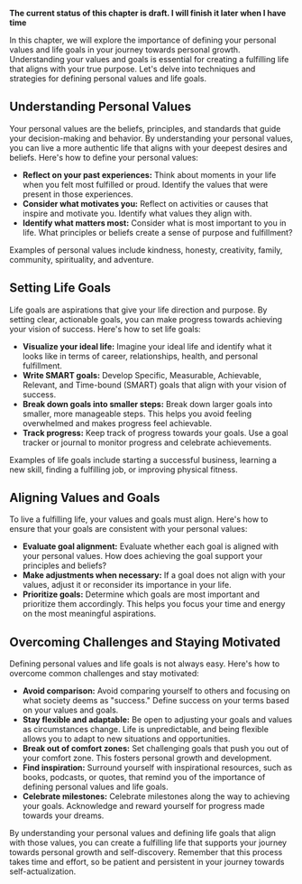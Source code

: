 **The current status of this chapter is draft. I will finish it later when I have time**

In this chapter, we will explore the importance of defining your personal values and life goals in your journey towards personal growth. Understanding your values and goals is essential for creating a fulfilling life that aligns with your true purpose. Let's delve into techniques and strategies for defining personal values and life goals.

Understanding Personal Values
-----------------------------

Your personal values are the beliefs, principles, and standards that guide your decision-making and behavior. By understanding your personal values, you can live a more authentic life that aligns with your deepest desires and beliefs. Here's how to define your personal values:

* **Reflect on your past experiences:** Think about moments in your life when you felt most fulfilled or proud. Identify the values that were present in those experiences.
* **Consider what motivates you:** Reflect on activities or causes that inspire and motivate you. Identify what values they align with.
* **Identify what matters most:** Consider what is most important to you in life. What principles or beliefs create a sense of purpose and fulfillment?

Examples of personal values include kindness, honesty, creativity, family, community, spirituality, and adventure.

Setting Life Goals
------------------

Life goals are aspirations that give your life direction and purpose. By setting clear, actionable goals, you can make progress towards achieving your vision of success. Here's how to set life goals:

* **Visualize your ideal life:** Imagine your ideal life and identify what it looks like in terms of career, relationships, health, and personal fulfillment.
* **Write SMART goals:** Develop Specific, Measurable, Achievable, Relevant, and Time-bound (SMART) goals that align with your vision of success.
* **Break down goals into smaller steps:** Break down larger goals into smaller, more manageable steps. This helps you avoid feeling overwhelmed and makes progress feel achievable.
* **Track progress:** Keep track of progress towards your goals. Use a goal tracker or journal to monitor progress and celebrate achievements.

Examples of life goals include starting a successful business, learning a new skill, finding a fulfilling job, or improving physical fitness.

Aligning Values and Goals
-------------------------

To live a fulfilling life, your values and goals must align. Here's how to ensure that your goals are consistent with your personal values:

* **Evaluate goal alignment:** Evaluate whether each goal is aligned with your personal values. How does achieving the goal support your principles and beliefs?
* **Make adjustments when necessary:** If a goal does not align with your values, adjust it or reconsider its importance in your life.
* **Prioritize goals:** Determine which goals are most important and prioritize them accordingly. This helps you focus your time and energy on the most meaningful aspirations.

Overcoming Challenges and Staying Motivated
-------------------------------------------

Defining personal values and life goals is not always easy. Here's how to overcome common challenges and stay motivated:

* **Avoid comparison:** Avoid comparing yourself to others and focusing on what society deems as "success." Define success on your terms based on your values and goals.
* **Stay flexible and adaptable:** Be open to adjusting your goals and values as circumstances change. Life is unpredictable, and being flexible allows you to adapt to new situations and opportunities.
* **Break out of comfort zones:** Set challenging goals that push you out of your comfort zone. This fosters personal growth and development.
* **Find inspiration:** Surround yourself with inspirational resources, such as books, podcasts, or quotes, that remind you of the importance of defining personal values and life goals.
* **Celebrate milestones:** Celebrate milestones along the way to achieving your goals. Acknowledge and reward yourself for progress made towards your dreams.

By understanding your personal values and defining life goals that align with those values, you can create a fulfilling life that supports your journey towards personal growth and self-discovery. Remember that this process takes time and effort, so be patient and persistent in your journey towards self-actualization.
